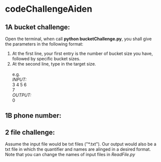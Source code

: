 # codeChallengeAiden
## 1A bucket challenge:
Open the terminal, when call __python bucketChallenge.py__, you shall give the parameters in the following format:
<br/>
1. At the first line, your first entry is the number of 
bucket size you have, followed by specific bucket sizes.
2. At the second line, type in the target size.
<br/><br/>
e.g.
<br/>_INPUT:_
<br/>3 4 5 6
<br/>7
<br/>_OUTPUT:_
<br/>0

## 1B phone number:



## 2 file challenge:
Assume the input file would be txt files ("*.txt").
Our output would also be a txt file in which the quantifier and names are alinged in a desired format.
<br/>Note that you can change the names of input files in _ReadFile.py_
